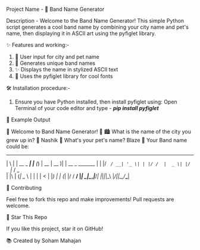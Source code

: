 Project Name - 🎸 Band Name Generator

Description - Welcome to the Band Name Generator! This simple Python script generates a cool band name by combining your city name and pet's name, then displaying it in ASCII art using the pyfiglet library.

✨ Features and working:-

1. 🔧 User input for city and pet name
2. 🎨 Generates unique band names
3. ✨ Displays the name in stylized ASCII text
4. 📝 Uses the pyfiglet library for cool fonts

🛠️ Installation procedure:- 

1. Ensure you have Python installed, then install pyfiglet using:
Open Terminal of your code editor and type - ***pip install pyfiglet***

📄 Example Output

🎵 Welcome to Band Name Generator! 🎸
🏙️ What is the name of the city you grew up in? 🌆
Nashik
🐾 What's your pet's name?
Blaze
🎤 Your Band name could be:


 _   _           _     _ _       ____  _               
| \ | | __ _ ___| |__ (_) | __  | __ )| | __ _ _______ 
|  \| |/ _` / __| '_ \| | |/ /  |  _ \| |/ _` |_  / _ \
| |\  | (_| \__ \ | | | |   <   | |_) | | (_| |/ /  __/
|_| \_|\__,_|___/_| |_|_|_|\_\  |____/|_|\__,_/___\___|

                                                       

🔗 Contributing

Feel free to fork this repo and make improvements! Pull requests are welcome.

🌟 Star This Repo

If you like this project, star it on GitHub!

📚 Created by Soham Mahajan
